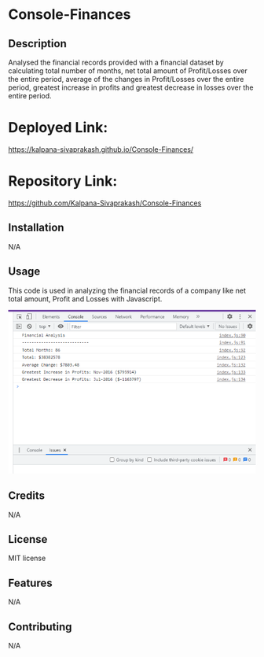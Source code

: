 # Console-Finances

## Description
Analysed the financial records provided with a financial dataset by calculating total number of months, net total amount of Profit/Losses over the entire period, average of the changes in Profit/Losses over the entire period, greatest increase in profits and greatest decrease in losses over the entire period.

# Deployed Link:
https://kalpana-sivaprakash.github.io/Console-Finances/

# Repository Link:
https://github.com/Kalpana-Sivaprakash/Console-Finances

## Installation
N/A

## Usage  
This code is used in analyzing the financial records of a company like net total amount, Profit and Losses with Javascript.

![screenshot](images/Screenshot.PNG)

## Credits
N/A

## License
MIT license

## Features
N/A

## Contributing
N/A
